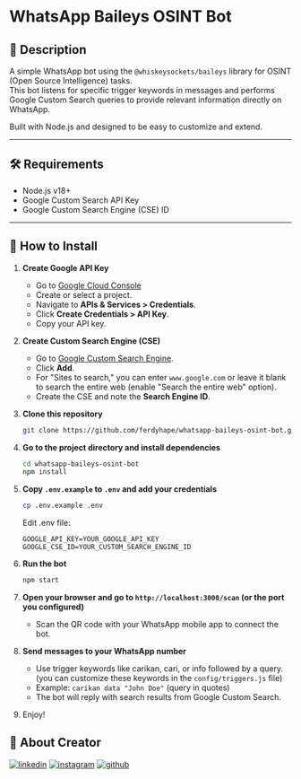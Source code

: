 # WhatsApp Baileys OSINT Bot

## :open_book: Description

A simple WhatsApp bot using the `@whiskeysockets/baileys` library for OSINT (Open Source Intelligence) tasks.  
This bot listens for specific trigger keywords in messages and performs Google Custom Search queries to provide relevant information directly on WhatsApp.

Built with Node.js and designed to be easy to customize and extend.

---

## :hammer_and_wrench: Requirements

- Node.js v18+
- Google Custom Search API Key
- Google Custom Search Engine (CSE) ID

---

## :rocket: How to Install

1. **Create Google API Key**

   - Go to [Google Cloud Console](https://console.cloud.google.com/apis/credentials)
   - Create or select a project.
   - Navigate to **APIs & Services > Credentials**.
   - Click **Create Credentials > API Key**.
   - Copy your API key.

2. **Create Custom Search Engine (CSE)**

   - Go to [Google Custom Search Engine](https://cse.google.com/cse/all).
   - Click **Add**.
   - For "Sites to search," you can enter `www.google.com` or leave it blank to search the entire web (enable "Search the entire web" option).
   - Create the CSE and note the **Search Engine ID**.

3. **Clone this repository**

   ```bash
   git clone https://github.com/ferdyhape/whatsapp-baileys-osint-bot.git
   ```

4. **Go to the project directory and install dependencies**

   ```bash
   cd whatsapp-baileys-osint-bot
   npm install
   ```

5. **Copy `.env.example` to `.env` and add your credentials**

   ```bash
   cp .env.example .env
   ```

   Edit .env file:

   ```
   GOOGLE_API_KEY=YOUR_GOOGLE_API_KEY
   GOOGLE_CSE_ID=YOUR_CUSTOM_SEARCH_ENGINE_ID
   ```

6. **Run the bot**

   ```bash
   npm start
   ```

7. **Open your browser and go to `http://localhost:3000/scan` (or the port you configured)**

   - Scan the QR code with your WhatsApp mobile app to connect the bot.

8. **Send messages to your WhatsApp number**

   - Use trigger keywords like carikan, cari, or info followed by a query. (you can customize these keywords in the `config/triggers.js` file)
   - Example: `carikan data "John Doe"` (query in quotes)
   - The bot will reply with search results from Google Custom Search.

9. Enjoy!

## :man: About Creator

[![linkedin](https://img.shields.io/badge/linkedin-0A66C2?style=for-the-badge&logo=linkedin&logoColor=white)](https://www.linkedin.com/in/ferdy-hahan-pradana)
[![instagram](https://img.shields.io/badge/instagram-833AB4?style=for-the-badge&logo=instagram&logoColor=white)](https://instagram.com/ferdyhape)
[![github](https://img.shields.io/badge/github-333?style=for-the-badge&logo=github&logoColor=white)](https://github.com/ferdyhape)
